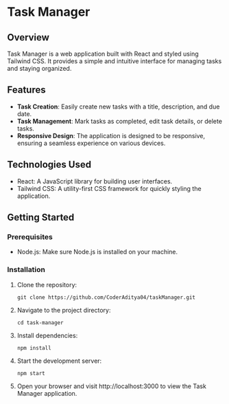 # Task Manager

## Overview

Task Manager is a web application built with React and styled using Tailwind CSS. It provides a simple and intuitive interface for managing tasks and staying organized.

## Features

- **Task Creation**: Easily create new tasks with a title, description, and due date.
- **Task Management**: Mark tasks as completed, edit task details, or delete tasks.
- **Responsive Design**: The application is designed to be responsive, ensuring a seamless experience on various devices.

## Technologies Used

- React: A JavaScript library for building user interfaces.
- Tailwind CSS: A utility-first CSS framework for quickly styling the application.

## Getting Started

### Prerequisites

- Node.js: Make sure Node.js is installed on your machine.

### Installation

1. Clone the repository:

   ```git clone https://github.com/CoderAditya04/taskManager.git```

2. Navigate to the project directory:

   ```cd task-manager```

3. Install dependencies:

   ```npm install```

4. Start the development server:

   ```npm start```

5. Open your browser and visit http://localhost:3000 to view the Task Manager application.



